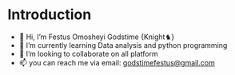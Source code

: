 # Introduction
- 👋 Hi, I’m Festus Omosheyi Godstime {Knight♞}
- 🌱 I’m currently learning Data analysis and python programming 
- 💞️ I’m looking to collaborate on all platform
- 📫 you can reach me via email: godstimefestus@gmail.com
